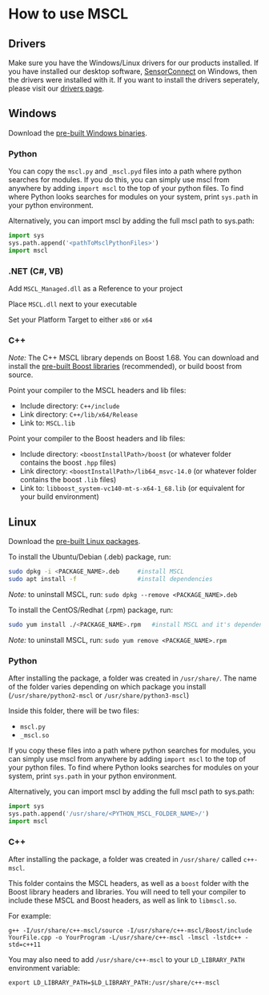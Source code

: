 # How to use MSCL

## Drivers

Make sure you have the Windows/Linux drivers for our products installed. If you have installed our desktop software, [SensorConnect](http://www.microstrain.com/software/sensorconnect) on Windows, then the drivers were installed with it. If you want to install the drivers seperately, please visit our [drivers page](https://github.com/LORD-MicroStrain/Drivers).

## Windows

Download the [pre-built Windows binaries](https://github.com/LORD-MicroStrain/MSCL#mscl---the-microstrain-communication-library).

### Python

You can copy the `mscl.py` and `_mscl.pyd` files into a path where python searches for modules. If you do this, you can simply use mscl from anywhere by adding `import mscl` to the top of your python files. To find where Python looks searches for modules on your system, print `sys.path` in your python environment.

Alternatively, you can import mscl by adding the full mscl path to sys.path:
```py
import sys
sys.path.append('<pathToMsclPythonFiles>')
import mscl
```

### .NET (C#, VB)

Add `MSCL_Managed.dll` as a Reference to your project

Place `MSCL.dll` next to your executable

Set your Platform Target to either `x86` or `x64`

### C++

*Note:* The C++ MSCL library depends on Boost 1.68. You can download and install the [pre-built Boost libraries](https://sourceforge.net/projects/boost/files/boost-binaries/) (recommended), or build boost from source.

Point your compiler to the MSCL headers and lib files:
* Include directory: `C++/include`
* Link directory: `C++/lib/x64/Release`
* Link to: `MSCL.lib`

Point your compiler to the Boost headers and lib files:
* Include directory: `<boostInstallPath>/boost` (or whatever folder contains the boost `.hpp` files) 
* Link directory: `<boostInstallPath>/lib64_msvc-14.0` (or whatever folder contains the boost `.lib` files)
* Link to: `libboost_system-vc140-mt-s-x64-1_68.lib` (or equivalent for your build environment)


## Linux

Download the [pre-built Linux packages](https://github.com/LORD-MicroStrain/MSCL#mscl---the-microstrain-communication-library).

To install the Ubuntu/Debian (.deb) package, run:
``` bash
sudo dpkg -i <PACKAGE_NAME>.deb     #install MSCL
sudo apt install -f                 #install dependencies
```

*Note:* to uninstall MSCL, run: `sudo dpkg --remove <PACKAGE_NAME>.deb`

To install the CentOS/Redhat (.rpm) package, run:
``` bash
sudo yum install ./<PACKAGE_NAME>.rpm   #install MSCL and it's dependencies
```

*Note:* to uninstall MSCL, run: `sudo yum remove <PACKAGE_NAME>.rpm`

### Python
After installing the package, a folder was created in `/usr/share/`. The name of the folder varies depending on which package you install (`/usr/share/python2-mscl` or `/usr/share/python3-mscl`)

Inside this folder, there will be two files:
* `mscl.py`
* `_mscl.so`

If you copy these files into a path where python searches for modules, you can simply use mscl from anywhere by adding `import mscl` to the top of your python files. To find where Python looks searches for modules on your system, print `sys.path` in your python environment.

Alternatively, you can import mscl by adding the full mscl path to sys.path:
```py
import sys
sys.path.append('/usr/share/<PYTHON_MSCL_FOLDER_NAME>/')
import mscl
```

### C++

After installing the package, a folder was created in `/usr/share/` called `c++-mscl`.

This folder contains the MSCL headers, as well as a `boost` folder with the Boost library headers and libraries. You will need to tell your compiler to include these MSCL and Boost headers, as well as link to `libmscl.so`.

For example:
```
g++ -I/usr/share/c++-mscl/source -I/usr/share/c++-mscl/Boost/include YourFile.cpp -o YourProgram -L/usr/share/c++-mscl -lmscl -lstdc++ -std=c++11
```

You may also need to add `/usr/share/c++-mscl` to your `LD_LIBRARY_PATH` environment variable:
```
export LD_LIBRARY_PATH=$LD_LIBRARY_PATH:/usr/share/c++-mscl
```
